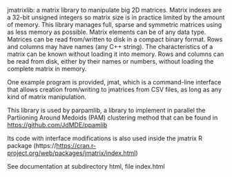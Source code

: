 jmatrixlib: a matrix library to manipulate big 2D matrices.
Matrix indexes are a 32-bit unsigned integers so matrix size is in practice limited by the amount of memory.
This library manages full, sparse and symmetric matrices using as less memory as possible.
Matrix elements can be of any data type.
Matrices can be read from/written to disk in a compact binary format.
Rows and columns may have names (any C++ string).
The characteristics of a matrix can be known without loading it into memory.
Rows and columns can be read from disk, either by their names or numbers, without loading the complete matrix in memory.

One example program is provided, jmat, which is a command-line interface that allows
creation from/writing to jmatrices from CSV files, as long as any kind of matrix
manipulation.

This library is used by parpamlib, a library to implement in parallel the Partiioning Around Medoids (PAM) clustering method
that can be found in https://github.com/JdMDE/ppamlib

Its code with interface modifications is also used inside the jmatrix R package (https://https://cran.r-project.org/web/packages/jmatrix/index.html)

See documentation at subdirectory html, file index.html

